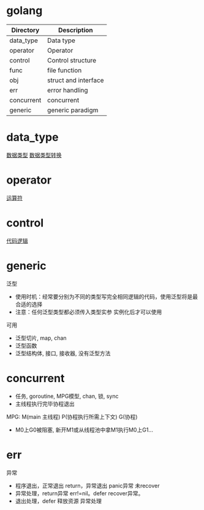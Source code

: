 # golang
|Directory|Description|
|---|---|
|data_type|Data type|
|operator|Operator|
|control|Control structure|
|func|file function|
|obj|struct and interface|
|err|error handling|
|concurrent|concurrent|
|generic|generic paradigm|
# data_type
[数据类型](https://blog.csdn.net/baidu_35805755/article/details/128961290)
[数据类型转换](https://blog.csdn.net/baidu_35805755/article/details/128966050)
# operator
[运算符](https://blog.csdn.net/baidu_35805755/article/details/128993879)
# control
[代码逻辑](https://blog.csdn.net/baidu_35805755/article/details/129196215)
# generic
泛型
- 使用时机：经常要分别为不同的类型写完全相同逻辑的代码，使用泛型将是最合适的选择
- 注意：任何泛型类型都必须传入类型实参 实例化后才可以使用

可用
- 泛型切片, map, chan
- 泛型函数
- 泛型结构体, 接口, 接收器, 没有泛型方法
# concurrent
- 任务, goroutine, MPG模型, chan, 锁, sync
- 主线程执行完毕协程退出

MPG: M(main 主线程) P(协程执行所需上下文) G(协程)
- M0上G0被阻塞, 新开M1或从线程池中拿M1执行M0上G1...

# err
异常
- 程序退出，正常退出 return，异常退出 panic异常 未recover
- 异常处理，return异常 err!=nil。defer recover异常。
- 退出处理，defer 释放资源 异常处理